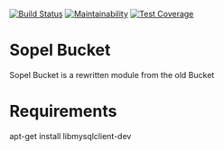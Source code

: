 [![Build Status](https://travis-ci.org/RustyBower/sopel-stocks.svg?branch=master)](https://travis-ci.org/RustyBower/sopel-stocks)
[![Maintainability](https://api.codeclimate.com/v1/badges/43154ee379640b3e56a0/maintainability)](https://codeclimate.com/github/RustyBower/sopel-bucket/maintainability)
[![Test Coverage](https://api.codeclimate.com/v1/badges/43154ee379640b3e56a0/test_coverage)](https://codeclimate.com/github/RustyBower/sopel-bucket/test_coverage)

# Sopel Bucket

Sopel Bucket is a rewritten module from the old Bucket

# Requirements

apt-get install libmysqlclient-dev
